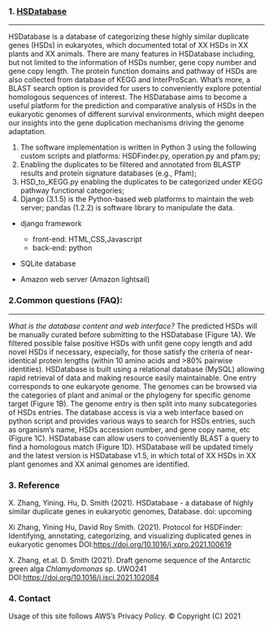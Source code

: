 ### 1. [HSDatabase](http://hsdfinder.com/database/)
-------------------------
HSDatabase is a database of categorizing these highly similar duplicate genes (HSDs) in eukaryotes, which documented total of XX HSDs in XX plants and XX animals. There are many features in HSDatabase including, but not limited to the information of HSDs number, gene copy number and gene copy length. The protein function domains and pathway of HSDs are also collected from database of KEGG and InterProScan. What’s more, a BLAST search option is provided for users to conveniently explore potential homologous sequences of interest. The HSDatabase aims to become a useful platform for the prediction and comparative analysis of HSDs in the eukaryotic genomes of different survival environments, which might deepen our insights into the gene duplication mechanisms driving the genome adaptation.

1. The software implementation is written in Python 3 using the following custom scripts and platforms: HSDFinder.py, operation.py and pfam.py;
2. Enabling the duplicates to be filtered and annotated from BLASTP results and protein signature databases (e.g., Pfam); 
3. HSD_to_KEGG.py enabling the duplicates to be categorized under KEGG pathway functional categories; 
4. Django (3.1.5) is the Python-based web platforms to maintain the web server; pandas (1.2.2) is software library to manipulate the data.

* django framework
  * front-end: HTML,CSS,Javascript
  * back-end: python

* SQLite database
* Amazon web server (Amazon lightsail)

### 2.Common questions (FAQ):
-------------------------
*What is the database content and web interface?*
The predicted HSDs will be manually curated before submitting to the HSDatabase (Figure 1A). We filtered possible false positive HSDs with unfit gene copy length and add novel HSDs if necessary, especially, for those satisfy the criteria of near-identical protein lengths (within 10 amino acids and >80% pairwise identities). HSDatabase is built using a relational database (MySQL) allowing rapid retrieval of data and making resource easily maintainable. One entry corresponds to one eukaryote genome. The genomes can be browsed via the categories of plant and animal or the phylogeny for specific genome target (Figure 1B). The genome entry is then split into many subcategories of HSDs entries. The database access is via a web interface based on python script and provides various ways to search for HSDs entries, such as organism’s name, HSDs accession number, and gene copy name, etc (Figure 1C). HSDatabase can allow users to conveniently BLAST a query to find a homologous match (Figure 1D). HSDatabase will be updated timely and the latest version is HSDatabase v1.5, in which total of XX HSDs in XX plant genomes and XX animal genomes are identified.

### 3. Reference
X. Zhang, Yining. Hu, D. Smith (2021). HSDatabase - a database of highly similar duplicate genes in eukaryotic genomes, Database. doi: upcoming

Xi Zhang, Yining Hu, David Roy Smith. (2021). Protocol for HSDFinder: Identifying, annotating, categorizing, and visualizing duplicated genes in eukaryotic genomes DOI:https://doi.org/10.1016/j.xpro.2021.100619

X. Zhang, et.al. D. Smith (2021). Draft genome sequence of the Antarctic green alga _Chlamydomonas_ sp. UWO241 DOI:https://doi.org/10.1016/j.isci.2021.102084

### 4. Contact
Usage of this site follows AWS’s Privacy Policy. © Copyright (C) 2021 
